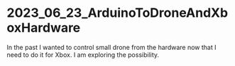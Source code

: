 # 2023_06_23_ArduinoToDroneAndXboxHardware
In the past I wanted to control small drone from the hardware now that I need to do it for Xbox. I am exploring the possibility.
